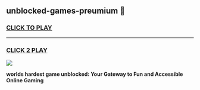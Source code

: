 
## unblocked-games-preumium 👋
<h3>
<a href="https://premium.freeplayer.one?title=unblocked-games-preumium&ref=14F">CLICK TO PLAY</a></h3>
<hr>

<h3>
<a href="https://premium.freeplayer.one?title=unblocked-games-preumium&ref=14F">CLICK 2 PLAY</a>
  
</h3>

<a href="https://premium.freeplayer.one?title=unblocked-games-preumium&ref=12F/"><img src="https://clearcache.store/games.png"></a>


**worlds hardest game unblocked: Your Gateway to Fun and Accessible Online Gaming**
